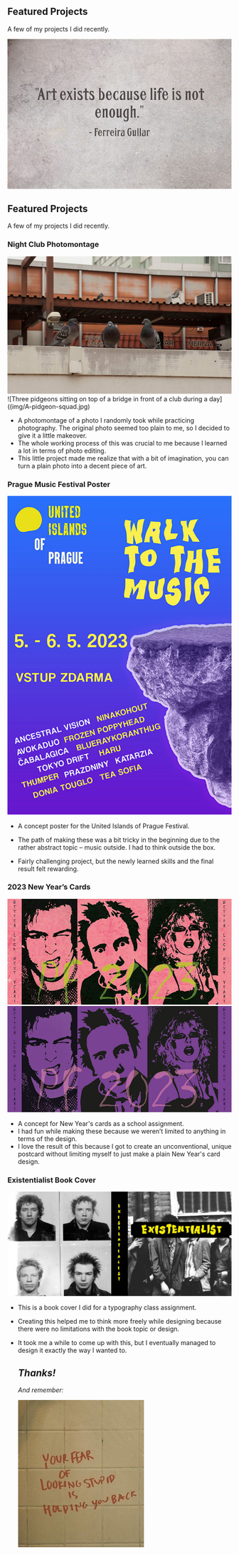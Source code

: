 ## Featured Projects

A few of my projects I did recently.

![Art exists because life is not enough.](/img/art-exists-because-quote.jpg)


## Featured Projects

A few of my projects I did recently.





### Night Club Photomontage


![Three pidgeons sitting on top of a bridge in front of a club at night.](/img/A-pidgeon-squad-original.jpg)
![Three pidgeons sitting on top of a bridge in front of a club during a day]((img/A-pidgeon-squad.jpg)


- A photomontage of a photo I randomly took while practicing photography. The original photo seemed too plain to me, so I decided to give it a little makeover.
- The whole working process of this was crucial to me because I learned a lot in terms of photo editing. 
- This little project made me realize that with a bit of imagination, you can turn a plain photo into a decent piece of art.




### Prague Music Festival Poster


![Neon blue and purple background with a yellow highlighted names of singers and bands and blue colored edge of a rock on the side.](/img/music-festival-poster.jpg)

- A concept poster for the United Islands of Prague Festival.

- The path of making these was a bit tricky in the beginning due to the rather abstract topic – music outside. I had to think outside the box.

- Fairly challenging project, but the newly learned skills and the final result felt rewarding.




### 2023 New Year’s Cards


![Black silhouettes with faces of Johnny Rotten and Sid Vicious on a pink background with a yellow sign PF 2023.](/img/xmas-postcard-1.jpg)
![Black silhouettes with faces of Johnny Rotten and Sid Vicious on a purple background with a pink sign PF 2023.](/img/xmas-postcard-2.jpg)

- A concept for New Year's cards as a school assignment.
- I had fun while making these because we weren’t limited to anything in terms of the design. 
- I love the result of this because I got to create an unconventional, unique postcard without limiting myself to just make a plain New Year's card design. 




### Existentialist Book Cover


![Black and white photo of Sex Pistols members in a chessboard composition on the left and black rectangle with a yellow sign EXISTENTIALIST in the middle and black and white photo of Sex Pistols members next to each other on the right.](/img/book-cover-concept.jpg)

- This is a book cover I did for a typography class assignment. 
- Creating this helped me to think more freely while designing because there were no limitations with the book topic or design. 
- It took me a while to come up with this, but I eventually managed to design it exactly the way I wanted to.



  ## *Thanks!*



  *And remember:*

  ![Your fear of looking stupid is holding you back. Graffiti quote on titles.](/img/your-fear-of-looking-quote.jpg)
